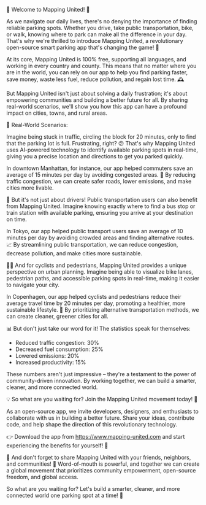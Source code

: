 🌟 Welcome to Mapping United! 🌟

As we navigate our daily lives, there's no denying the importance of finding reliable parking spots. Whether you drive, take public transportation, bike, or walk, knowing where to park can make all the difference in your day. That's why we're thrilled to introduce Mapping United, a revolutionary open-source smart parking app that's changing the game! 🚀

At its core, Mapping United is 100% free, supporting all languages, and working in every country and county. This means that no matter where you are in the world, you can rely on our app to help you find parking faster, save money, waste less fuel, reduce pollution, and regain lost time. 🕰️

But Mapping United isn't just about solving a daily frustration; it's about empowering communities and building a better future for all. By sharing real-world scenarios, we'll show you how this app can have a profound impact on cities, towns, and rural areas.

🚗 Real-World Scenarios:

Imagine being stuck in traffic, circling the block for 20 minutes, only to find that the parking lot is full. Frustrating, right? 😕 That's why Mapping United uses AI-powered technology to identify available parking spots in real-time, giving you a precise location and directions to get you parked quickly.

In downtown Manhattan, for instance, our app helped commuters save an average of 15 minutes per day by avoiding congested areas. 📍 By reducing traffic congestion, we can create safer roads, lower emissions, and make cities more livable.

🚌 But it's not just about drivers! Public transportation users can also benefit from Mapping United. Imagine knowing exactly where to find a bus stop or train station with available parking, ensuring you arrive at your destination on time.

In Tokyo, our app helped public transport users save an average of 10 minutes per day by avoiding crowded areas and finding alternative routes. 📈 By streamlining public transportation, we can reduce congestion, decrease pollution, and make cities more sustainable.

🚴‍♀️ And for cyclists and pedestrians, Mapping United provides a unique perspective on urban planning. Imagine being able to visualize bike lanes, pedestrian paths, and accessible parking spots in real-time, making it easier to navigate your city.

In Copenhagen, our app helped cyclists and pedestrians reduce their average travel time by 20 minutes per day, promoting a healthier, more sustainable lifestyle. 🌳 By prioritizing alternative transportation methods, we can create cleaner, greener cities for all.

📊 But don't just take our word for it! The statistics speak for themselves:

* Reduced traffic congestion: 30%
* Decreased fuel consumption: 25%
* Lowered emissions: 20%
* Increased productivity: 15%

These numbers aren't just impressive – they're a testament to the power of community-driven innovation. By working together, we can build a smarter, cleaner, and more connected world.

💡 So what are you waiting for? Join the Mapping United movement today! 🌟

As an open-source app, we invite developers, designers, and enthusiasts to collaborate with us in building a better future. Share your ideas, contribute code, and help shape the direction of this revolutionary technology.

👉 Download the app from https://www.mapping-united.com and start experiencing the benefits for yourself! 📲

📨 And don't forget to share Mapping United with your friends, neighbors, and communities! 💬 Word-of-mouth is powerful, and together we can create a global movement that prioritizes community empowerment, open-source freedom, and global access.

So what are you waiting for? Let's build a smarter, cleaner, and more connected world one parking spot at a time! 🌟